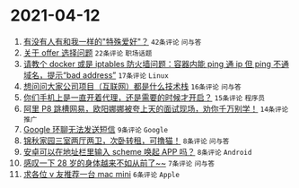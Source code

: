# 2021-04-12

1. [有没有人有和我一样的"特殊爱好"？](https://www.v2ex.com/t/769965) `42条评论` `问与答`
1. [关于 offer 选择问题](https://www.v2ex.com/t/769976) `22条评论` `职场话题`
1. [请教个 docker 或是 iptables 防火墙问题：容器内能 ping 通 ip 但 ping 不通域名，提示“bad address”](https://www.v2ex.com/t/769968) `17条评论` `Linux`
1. [想问问大家公司项目（互联网）都是什么技术栈](https://www.v2ex.com/t/769964) `16条评论` `问与答`
1. [你们手机上是一直开着代理，还是需要的时候才开启？](https://www.v2ex.com/t/769991) `15条评论` `程序员`
1. [阿里 P8 跳槽网易，欧阳娜娜被夸上天的面试现场，劝你千万别学！](https://www.v2ex.com/t/769977) `14条评论` `推广`
1. [Google 环聊无法发送短信](https://www.v2ex.com/t/769973) `9条评论` `Google`
1. [锦秋家园三室两厅两卫，次卧转租，可撸猫！](https://www.v2ex.com/t/769985) `8条评论` `问与答`
1. [安卓可以在地址栏里输入 scheme 唤起 APP 吗？](https://www.v2ex.com/t/769983) `8条评论` `Android`
1. [感叹一下 28 岁的身体越来不如从前了~~](https://www.v2ex.com/t/769984) `7条评论` `问与答`
1. [求各位 v 友推荐一台 mac mini](https://www.v2ex.com/t/769996) `6条评论` `Apple`
